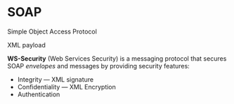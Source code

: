 # SOAP

Simple Object Access Protocol

XML payload

**WS-Security** (Web Services Security) is a messaging protocol that secures SOAP _envelopes_ and messages by providing security features:
* Integrity — XML signature
* Confidentiality — XML Encryption
* Authentication
